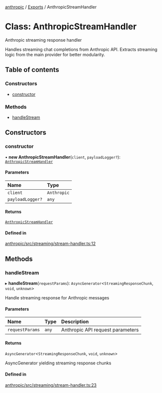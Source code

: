 <!-- 
 ⚠️  AUTO-GENERATED FILE - DO NOT EDIT MANUALLY
 This file is automatically generated by scripts/docs-generator.js
 To make changes, edit the source TypeScript files or update the generator script
-->

[anthropic](../../) / [Exports](../modules) / AnthropicStreamHandler

# Class: AnthropicStreamHandler

Anthropic streaming response handler

Handles streaming chat completions from Anthropic API.
Extracts streaming logic from the main provider for better modularity.

## Table of contents

### Constructors

- [constructor](AnthropicStreamHandler#constructor)

### Methods

- [handleStream](AnthropicStreamHandler#handlestream)

## Constructors

### constructor

• **new AnthropicStreamHandler**(`client`, `payloadLogger?`): [`AnthropicStreamHandler`](AnthropicStreamHandler)

#### Parameters

| Name | Type |
| :------ | :------ |
| `client` | `Anthropic` |
| `payloadLogger?` | `any` |

#### Returns

[`AnthropicStreamHandler`](AnthropicStreamHandler)

#### Defined in

[anthropic/src/streaming/stream-handler.ts:12](https://github.com/woojubb/robota/blob/e1b7b651a85a9b93f075b6523ec8de869e77f12c/packages/anthropic/src/streaming/stream-handler.ts#L12)

## Methods

### handleStream

▸ **handleStream**(`requestParams`): `AsyncGenerator`\<`StreamingResponseChunk`, `void`, `unknown`\>

Handle streaming response for Anthropic messages

#### Parameters

| Name | Type | Description |
| :------ | :------ | :------ |
| `requestParams` | `any` | Anthropic API request parameters |

#### Returns

`AsyncGenerator`\<`StreamingResponseChunk`, `void`, `unknown`\>

AsyncGenerator yielding streaming response chunks

#### Defined in

[anthropic/src/streaming/stream-handler.ts:23](https://github.com/woojubb/robota/blob/e1b7b651a85a9b93f075b6523ec8de869e77f12c/packages/anthropic/src/streaming/stream-handler.ts#L23)
